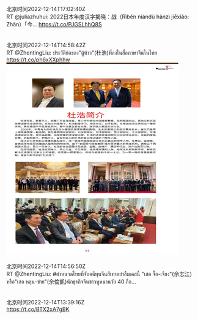 北京时间2022-12-14T17:02:40Z<br>RT @juliazhuhui: 2022日本年度汉字揭晓：战（Rìběn niándù hànzì jiēxiǎo: Zhàn）「今... https://t.co/PJGSLhhQ8S<br><br><br>北京时间2022-12-14T14:58:42Z<br>RT @ZhentingLiu: ประวัติย่อของ"ตู้ห้าว"(杜浩)ที่ลงในสื่อภาษาจีนในไทย https://t.co/ph6xXXphhw<br><img src='/temp/image/2022/n-Month-12/1602921000794206214_0.jpg' width='450' height='500'><br><br>北京时间2022-12-14T14:56:50Z<br>RT @ZhentingLiu: #ตำหนวดไทยที่จับคดีทุนจีนสีเทาอย่าลืมเคสนี้ 
"เสอ จื้อ-เจียง"(佘志江) หรือ"เสอ หลุน-ข่าย"(佘倫凱)นักธุรกิจจีนชาวหูหนานวัย 40 ถือ…<br><br><br>北京时间2022-12-14T13:39:16Z<br>https://t.co/BTX2xA7gBK<br><br><br>